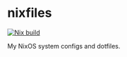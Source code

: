 # nixfiles

[![Nix build](https://github.com/MrcJkb/nixfiles/actions/workflows/nix-build.yml/badge.svg)](https://github.com/MrcJkb/nixfiles/actions/workflows/nix-build.yml)

My NixOS system configs and dotfiles.
